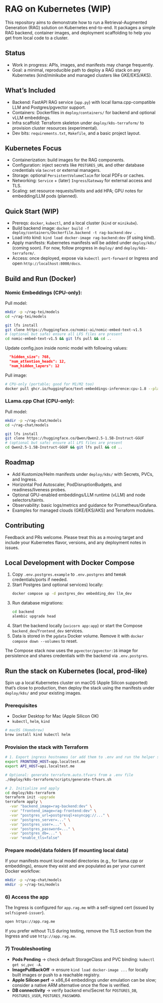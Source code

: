 # RAG on Kubernetes (WIP)

This repository aims to demonstrate how to run a Retrieval-Augmented Generation (RAG) solution on Kubernetes end-to-end. It packages a simple RAG backend, container images, and deployment scaffolding to help you get from local code to a cluster.

## Status
- Work in progress: APIs, images, and manifests may change frequently.
- Goal: a minimal, reproducible path to deploy a RAG stack on any Kubernetes (kind/minikube and managed clusters like GKE/EKS/AKS).

## What’s Included
- Backend: FastAPI RAG service (`app.py`) with local llama.cpp-compatible LLM and Postgres/pgvector support.
- Containers: Dockerfiles in `deploy/containers/` for backend and optional vLLM embeddings.
- Infra scaffold: Terraform skeleton under `deploy/k8s-terraform/` to provision cluster resources (experimental).
- Dev bits: `requirements.txt`, `Makefile`, and a basic project layout.

## Kubernetes Focus
- Containerization: build images for the RAG components.
- Configuration: inject secrets like `POSTGRES_URL` and other database credentials via `Secret` or external managers.
- Storage: optional `PersistentVolumeClaim` for local PDFs or caches.
- Networking: `Service` + (later) `Ingress`/`Gateway` for external access and TLS.
- Scaling: set resource requests/limits and add HPA; GPU notes for embedding/LLM pods (planned).

## Quick Start (WIP)
- Prereqs: `docker`, `kubectl`, and a local cluster (`kind` or `minikube`).
- Build backend image: `docker build -f deploy/containers/Dockerfile.backend -t rag-backend:dev .`
- Load into kind: `kind load docker-image rag-backend:dev` (if using kind).
- Apply manifests: Kubernetes manifests will be added under `deploy/k8s/` (coming soon). For now, follow progress in `deploy/` and `deploy/k8s-terraform/`.
- Access: once deployed, expose via `kubectl port-forward` or Ingress and open `http://localhost:8000/docs`.

## Build and Run (Docker)

### Nomic Embeddings (CPU-only):
Pull model:
```bash
mkdir -p ~/rag-tei/models
cd ~/rag-tei/models

git lfs install
git clone https://huggingface.co/nomic-ai/nomic-embed-text-v1.5
# (optional but safe) ensure all LFS files are present
cd nomic-embed-text-v1.5 && git lfs pull && cd ..
```

Update config.json inside nomic model with following values:
```json
  "hidden_size": 768,
  "num_attention_heads": 12,
  "num_hidden_layers": 12
```

Pull image:
```bash
# CPU-only (portable; good for M1/M2 too)
docker pull ghcr.io/huggingface/text-embeddings-inference:cpu-1.8 --platform linux/amd64
```

### LLama.cpp Chat (CPU-only):
Pull model:
```bash
mkdir -p ~/rag-chat/models
cd ~/rag-chat/models

git lfs install
git clone https://huggingface.co/Qwen/Qwen2.5-1.5B-Instruct-GGUF
# (optional but safe) ensure all LFS files are present
cd Qwen2.5-1.5B-Instruct-GGUF && git lfs pull && cd ..
```

## Roadmap
- Add Kustomize/Helm manifests under `deploy/k8s/` with Secrets, PVCs, and Ingress.
- Horizontal Pod Autoscaler, PodDisruptionBudgets, and readiness/liveness probes.
- Optional GPU-enabled embeddings/LLM runtime (vLLM) and node selectors/taints.
- Observability: basic logs/metrics and guidance for Prometheus/Grafana.
- Examples for managed clouds (GKE/EKS/AKS) and Terraform modules.

## Contributing
Feedback and PRs welcome. Please treat this as a moving target and include your Kubernetes flavor, versions, and any deployment notes in issues.

## Local Development with Docker Compose

1. Copy `.env.postgres.example` to `.env.postgres` and tweak credentials/ports if needed.
2. Start Postgres (and optional services) locally:
   ```bash
   docker compose up -d postgres_dev embedding_dev llm_dev
   ```
3. Run database migrations:
   ```bash
   cd backend
   alembic upgrade head
   ```
4. Start the backend locally (`uvicorn app:app`) or start the Compose `backend_dev`/`frontend_dev` services.
5. Data is stored in the `pgdata` Docker volume. Remove it with `docker compose down --volumes` to reset.

The Compose stack now uses the `pgvector/pgvector:16` image for persistence and shares credentials with the backend via `.env.postgres`.


## Run the stack on Kubernetes (local, prod-like)

Spin up a local Kubernetes cluster on macOS (Apple Silicon supported) that’s close to production, then deploy the stack using the manifests under `deploy/k8s/` and your existing images.

### Prerequisites

* Docker Desktop for Mac (Apple Silicon OK)
* `kubectl`, `helm`, `kind`

```bash
# macOS (Homebrew)
brew install kind kubectl helm
```

### Provision the stack with Terraform

```bash
# 1. Export ingress hostnames (or add them to .env and run the helper script)
export FRONTEND_HOST=app.localtest.me
export API_HOST=api.localtest.me

# Optional: generate terraform.auto.tfvars from a .env file
./deploy/k8s-terraform/scripts/generate-tfvars.sh

# 2. Initialize and apply
cd deploy/k8s-terraform
terraform init -upgrade
terraform apply \
  -var "backend_image=rag-backend:dev" \
  -var "frontend_image=rag-frontend:dev" \
  -var "postgres_url=postgresql+asyncpg://..." \
  -var "postgres_server=..." \
  -var "postgres_user=..." \
  -var "postgres_password=..." \
  -var "postgres_db=..." \
  -var "enable_tls=false"
```

### Prepare model/data folders (if mounting local data)

If your manifests mount local model directories (e.g., for llama.cpp or embeddings), ensure they exist and are populated as per your current Docker workflow:

```bash
mkdir -p ~/rag-chat/models
mkdir -p ~/rag-tei/models
```

### 6) Access the app

The Ingress is configured for `app.rag.me` with a self-signed cert (issued by `selfsigned-issuer`).

```bash
open https://app.rag.me
```

If you prefer without TLS during testing, remove the TLS section from the Ingress and use `http://app.rag.me`.

### 7) Troubleshooting

* **Pods Pending** → check default StorageClass and PVC binding: `kubectl get sc,pvc -A`.
* **ImagePullBackOff** → ensure `kind load docker-image ...` for locally built images or push to a reachable registry.
* **Apple Silicon perf** → x86\_64 embeddings under emulation can be slow; consider a native ARM alternative once the flow is verified.
* **DB connectivity** → verify backend env/Secret for `POSTGRES_DB`, `POSTGRES_USER`, `POSTGRES_PASSWORD`.
